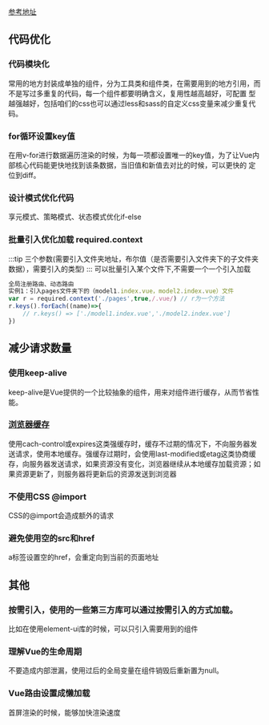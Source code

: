 [参考地址](https://www.cnblogs.com/xiaohuochai/p/9178390.html)
## 代码优化
### 代码模块化
常用的地方封装成单独的组件，分为工具类和组件类，在需要用到的地方引用，而不是写过多重复的代码，每一个组件都要明确含义，复用性越高越好，可配置
型越强越好，包括咱们的css也可以通过less和sass的自定义css变量来减少重复代码。

### for循环设置key值
在用v-for进行数据遍历渲染的时候，为每一项都设置唯一的key值，为了让Vue内部核心代码能更快地找到该条数据，当旧值和新值去对比的时候，可以更快的
定位到diff。

### 设计模式优化代码
享元模式、策略模式、状态模式优化if-else

### 批量引入优化加载 required.context
:::tip
三个参数(需要引入文件夹地址，布尔值（是否需要引入文件夹下的子文件夹数据），需要引入的类型)
:::
可以批量引入某个文件下,不需要一个一个引入加载
```js
全局注册路由、动态路由
实例1：引入pages文件夹下的（model1.index.vue，model2.index.vue）文件
var r = required.context('./pages',true,/.vue/) // r为一个方法
r.keys().forEach((name)=>{
    // r.keys() => ['./model1.index.vue','./model2.index.vue']
})

```

## 减少请求数量
### 使用keep-alive
keep-alive是Vue提供的一个比较抽象的组件，用来对组件进行缓存，从而节省性能。

### [浏览器缓存](https://zhuanlan.zhihu.com/p/93357692)
使用cach-control或expires这类强缓存时，缓存不过期的情况下，不向服务器发送请求，使用本地缓存。强缓存过期时，会使用last-modified或etag这类协商缓存，向服务器发送请求，如果资源没有变化，浏览器继续从本地缓存加载资源；如果资源更新了，则服务器将更新后的资源发送到浏览器

### 不使用CSS @import
CSS的@import会造成额外的请求

### 避免使用空的src和href
a标签设置空的href，会重定向到当前的页面地址



## 其他
### 按需引入，使用的一些第三方库可以通过按需引入的方式加载。
比如在使用element-ui库的时候，可以只引入需要用到的组件

### 理解Vue的生命周期
不要造成内部泄漏，使用过后的全局变量在组件销毁后重新置为null。

### Vue路由设置成懒加载
首屏渲染的时候，能够加快渲染速度




